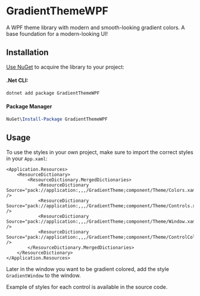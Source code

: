 # GradientThemeWPF
A WPF theme library with modern and smooth-looking gradient colors. A base foundation for a modern-looking UI!

## Installation
[Use NuGet](https://www.nuget.org/packages/GradientThemeWPF) to acquire the library to your project:

#### .Net CLI:
```cmd
dotnet add package GradientThemeWPF
```
#### Package Manager
```powershell
NuGet\Install-Package GradientThemeWPF
```

## Usage
To use the styles in your own project, make sure to import the correct styles in your `App.xaml`:
```Xaml
<Application.Resources>
    <ResourceDictionary>
        <ResourceDictionary.MergedDictionaries>
            <ResourceDictionary Source="pack://application:,,,/GradientTheme;component/Theme/Colors.xaml" />
            <ResourceDictionary Source="pack://application:,,,/GradientTheme;component/Theme/Controls.xaml" />
            <ResourceDictionary Source="pack://application:,,,/GradientTheme;component/Theme/Window.xaml" />
            <ResourceDictionary Source="pack://application:,,,/GradientTheme;component/Theme/ControlColors.xaml" />
        </ResourceDictionary.MergedDictionaries>
    </ResourceDictionary>
</Application.Resources>
```
Later in the window you want to be gradient colored, add the style `GradientWindow` to the window.

Example of styles for each control is available in the source code.